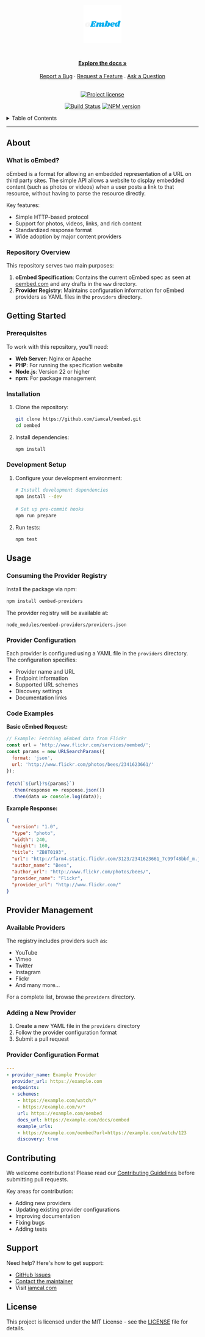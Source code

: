 <h1 align="center">
  <a href="https://github.com/iamcal/oembed">
    <img src="docs/images/logo.svg" alt="Logo" width="100" height="100">
  </a>
</h1>

<div align="center">
  <br />
  <a href="#about"><strong>Explore the docs »</strong></a>
  <br />
  <br />
  <a href="https://github.com/iamcal/oembed/issues/new?assignees=&labels=bug&template=01_BUG_REPORT.md&title=bug%3A+">Report a Bug</a>
  ·
  <a href="https://github.com/iamcal/oembed/issues/new?assignees=&labels=enhancement&template=02_FEATURE_REQUEST.md&title=feat%3A+">Request a Feature</a>
  .
  <a href="https://github.com/iamcal/oembed/issues/new?assignees=&labels=question&template=04_SUPPORT_QUESTION.md&title=support%3A+">Ask a Question</a>
</div>

<div align="center">
<br />

[![Project license](https://img.shields.io/github/license/iamcal/oembed.svg?style=flat-square)](LICENSE)

[![Build Status](https://github.com/iamcal/oembed/actions/workflows/build.yml/badge.svg)](https://github.com/iamcal/oembed/actions)
<span class="badge-npmversion"><a href="https://npmjs.org/package/oembed-providers" title="View this project on NPM"><img src="https://img.shields.io/npm/v/oembed-providers.svg" alt="NPM version" /></a></span>

</div>

<details>
<summary>Table of Contents</summary>

- [About](#about)
  - [What is oEmbed?](#what-is-oembed)
  - [Repository Overview](#repository-overview)
  - [Project Structure](#project-structure)
- [Getting Started](#getting-started)
  - [Prerequisites](#prerequisites)
  - [Installation](#installation)
  - [Development Setup](#development-setup)
- [Usage](#usage)
  - [Consuming the Provider Registry](#consuming-the-provider-registry)
  - [Provider Configuration](#provider-configuration)
  - [Code Examples](#code-examples)
- [Provider Management](#provider-management)
  - [Available Providers](#available-providers)
  - [Adding a New Provider](#adding-a-new-provider)
  - [Provider Configuration Format](#provider-configuration-format)
- [Troubleshooting](#troubleshooting)
- [Contributing](#contributing)
- [Support](#support)
- [License](#license)

</details>

---

## About

### What is oEmbed?

oEmbed is a format for allowing an embedded representation of a URL on third party sites. The simple API allows a website to display embedded content (such as photos or videos) when a user posts a link to that resource, without having to parse the resource directly.

Key features:
- Simple HTTP-based protocol
- Support for photos, videos, links, and rich content
- Standardized response format
- Wide adoption by major content providers

### Repository Overview

This repository serves two main purposes:

1. **oEmbed Specification**: Contains the current oEmbed spec as seen at [oembed.com](http://oembed.com) and any drafts in the `www` directory.
2. **Provider Registry**: Maintains configuration information for oEmbed providers as YAML files in the `providers` directory.

## Getting Started

### Prerequisites

To work with this repository, you'll need:

- **Web Server**: Nginx or Apache
- **PHP**: For running the specification website
- **Node.js**: Version 22 or higher
- **npm**: For package management

### Installation

1. Clone the repository:
   ```bash
   git clone https://github.com/iamcal/oembed.git
   cd oembed
   ```

2. Install dependencies:
   ```bash
   npm install
   ```

### Development Setup

1. Configure your development environment:
   ```bash
   # Install development dependencies
   npm install --dev
   
   # Set up pre-commit hooks
   npm run prepare
   ```

2. Run tests:
   ```bash
   npm test
   ```

## Usage

### Consuming the Provider Registry

Install the package via npm:

```bash
npm install oembed-providers
```

The provider registry will be available at:
```
node_modules/oembed-providers/providers.json
```

### Provider Configuration

Each provider is configured using a YAML file in the `providers` directory. The configuration specifies:

- Provider name and URL
- Endpoint information
- Supported URL schemes
- Discovery settings
- Documentation links

### Code Examples

**Basic oEmbed Request:**
```javascript
// Example: Fetching oEmbed data from Flickr
const url = 'http://www.flickr.com/services/oembed/';
const params = new URLSearchParams({
  format: 'json',
  url: 'http://www.flickr.com/photos/bees/2341623661/'
});

fetch(`${url}?${params}`)
  .then(response => response.json())
  .then(data => console.log(data));
```

**Example Response:**
```json
{
  "version": "1.0",
  "type": "photo",
  "width": 240,
  "height": 160,
  "title": "ZB8T0193",
  "url": "http://farm4.static.flickr.com/3123/2341623661_7c99f48bbf_m.jpg",
  "author_name": "Bees",
  "author_url": "http://www.flickr.com/photos/bees/",
  "provider_name": "Flickr",
  "provider_url": "http://www.flickr.com/"
}
```

## Provider Management

### Available Providers

The registry includes providers such as:
- YouTube
- Vimeo
- Twitter
- Instagram
- Flickr
- And many more...

For a complete list, browse the `providers` directory.

### Adding a New Provider

1. Create a new YAML file in the `providers` directory
2. Follow the provider configuration format
3. Submit a pull request

### Provider Configuration Format

```yaml
---
- provider_name: Example Provider
  provider_url: https://example.com
  endpoints:
  - schemes:
    - https://example.com/watch/*
    - https://example.com/v/*
    url: https://example.com/oembed
    docs_url: https://example.com/docs/oembed
    example_urls:
    - https://example.com/oembed?url=https://example.com/watch/123
    discovery: true
```

## Contributing

We welcome contributions! Please read our [Contributing Guidelines](docs/CONTRIBUTING.md) before submitting pull requests.

Key areas for contribution:
- Adding new providers
- Updating existing provider configurations
- Improving documentation
- Fixing bugs
- Adding tests

## Support

Need help? Here's how to get support:

- [GitHub Issues](https://github.com/iamcal/oembed/issues/new?assignees=&labels=question&template=04_SUPPORT_QUESTION.md&title=support%3A+)
- [Contact the maintainer](https://github.com/iamcal)
- Visit [iamcal.com](https://www.iamcal.com/)

## License

This project is licensed under the MIT License - see the [LICENSE](LICENSE) file for details.